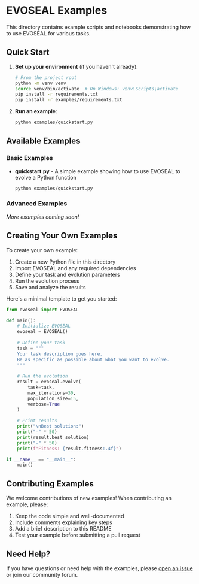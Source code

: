 # EVOSEAL Examples

This directory contains example scripts and notebooks demonstrating how to use EVOSEAL for various tasks.

## Quick Start

1. **Set up your environment** (if you haven't already):
   ```bash
   # From the project root
   python -m venv venv
   source venv/bin/activate  # On Windows: venv\Scripts\activate
   pip install -r requirements.txt
   pip install -r examples/requirements.txt
   ```

2. **Run an example**:
   ```bash
   python examples/quickstart.py
   ```

## Available Examples

### Basic Examples

- **quickstart.py** - A simple example showing how to use EVOSEAL to evolve a Python function
  ```bash
  python examples/quickstart.py
  ```

### Advanced Examples

*More examples coming soon!*

## Creating Your Own Examples

To create your own example:

1. Create a new Python file in this directory
2. Import EVOSEAL and any required dependencies
3. Define your task and evolution parameters
4. Run the evolution process
5. Save and analyze the results

Here's a minimal template to get you started:

```python
from evoseal import EVOSEAL

def main():
    # Initialize EVOSEAL
    evoseal = EVOSEAL()
    
    # Define your task
    task = """
    Your task description goes here.
    Be as specific as possible about what you want to evolve.
    """
    
    # Run the evolution
    result = evoseal.evolve(
        task=task,
        max_iterations=30,
        population_size=15,
        verbose=True
    )
    
    # Print results
    print("\nBest solution:")
    print("-" * 50)
    print(result.best_solution)
    print("-" * 50)
    print(f"Fitness: {result.fitness:.4f}")

if __name__ == "__main__":
    main()
```

## Contributing Examples

We welcome contributions of new examples! When contributing an example, please:

1. Keep the code simple and well-documented
2. Include comments explaining key steps
3. Add a brief description to this README
4. Test your example before submitting a pull request

## Need Help?

If you have questions or need help with the examples, please [open an issue](https://github.com/SHA888/EVOSEAL/issues) or join our community forum.
